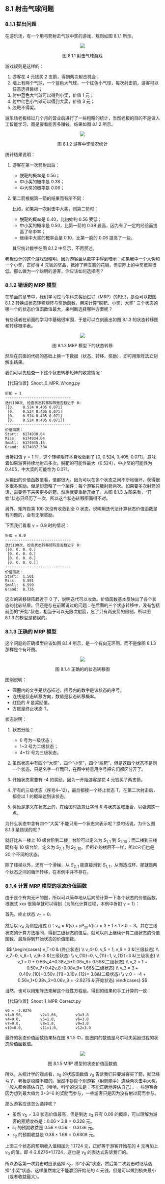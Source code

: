 
## 8.1 射击气球问题

### 8.1.1 提出问题

在游乐场，有一个用弓箭射击气球中奖的游戏，规则如图 8.1.1 所示。

<center>
<img src="./img/Shoot-Cover.png">

图 8.1.1 射击气球游戏
</center>

游戏规则是这样的：

1. 游客花 4 元钱买 2 支箭，得到两次射击机会；
2. 墙上有两个气球，一个蓝色大气球，一个红色小气球，每次射击前，游客可以任意选择目标；
3. 射中蓝色大气球可以得到小奖，价值 1 元；
4. 射中红色小气球可以得到大奖，价值 3 元；
5. 脱靶不得奖。

游乐场老板经过几个月的营业后进行了一些粗略的统计，当然老板的目的不是做人工智能学习，而是要看能否多赚钱。结果如图 8.1.2 所示。

<center>
<img src="./img/Shoot-Statistic.png">

图 8.1.2 游客中奖情况统计
</center>

统计结果说明：

1. 游客在第一次箭射出后：

    - 脱靶的概率是 0.56；
    - 中小奖的概率是 0.38；
    - 中大奖的概率是 0.06；

2. 第二箭根据第一箭的结果而有所不同：

    比如，如果第一次射击中大奖，则第二箭时：

    - 脱靶的概率是 0.40，比初始的 0.56 要低；
    - 中小奖的概率是 0.50，比第一箭的 0.38 要高，因为有了一定的经验而提高了命中率；
    - 继续中大奖的概率会是 0.10，比第一箭的 0.06 提高了一些。
    
    其它统计数字在图 8.1.2 中显示，不再赘述。

老板设计的这个游戏很精明，因为游客会从数字中得到暗示：如果我中一个大奖和一个小奖，正好得 4 元钱的奖品，抵掉了两支箭的花销。但实际上的中奖概率很低。那么做为一个聪明的游客，你应该如何选择呢？

### 8.1.2 错误的 MRP 模型

在前面的章节中，我们学习过马尔科夫奖励过程（MRP）的知识，是否可以把图 8.1.2 转换成状态转移矩阵与奖励函数，用来计算“脱靶、小奖、大奖” 三个状态的哪一个的状态价值函数值最大，来判断选择哪种方案呢？

有些读者在前面的学习中基础很牢固，于是可以立刻画出如图 8.1.3 的状态转移图和转移概率表。

<center>
<img src="./img/Shoot-WrongTrans.png">

图 8.1.3 MRP 模型下的状态转移
</center>

然后在前面的代码的基础上换一下数据（状态、转移、奖励），即可用矩阵法立刻解出结果。

我们可以先检查一下这个状态转移矩阵的收敛情况：

【代码位置】Shoot_0_MPR_Wrong.py

```
折扣 = 1
------------------------------
迭代100次, 检查状态转移矩阵是否趋近于 0:
[[0.    0.524 0.405 0.071]
 [0.    0.524 0.405 0.071]
 [0.    0.524 0.405 0.071]
 [0.    0.524 0.405 0.071]]
------------------------------
价值函数：
Start:  6174930.04
Miss:   6174934.04
Small:  6174935.15
Grand:  6174937.304
```

当折扣值 $\gamma=1$ 时，这个转移矩阵本身收敛到了 [0, 0.524, 0.405, 0.071]，意味着如果游客持续地射击多次，脱靶的可能性最大（0.524），中小奖的可能性为 0.405，中大奖的可能性为 0.071。

从输出的价值函数值看，值都很大。因为可以在多个状态之间不断地循环，获得很多很多奖励。但是却忽略了一个条件：每个游客只能射箭两次。如果要多次射箭的话，需要停下来买更多的箭，然后就要重新开始了。从图 8.1.3 左图来看，“开始”状态只经历了一次，所以这个状态转移图画得不对。

另外，矩阵自乘 100 次没有收敛到全 0 状态，说明用迭代法计算状态价值函数是有问题的，会有无限奖励。

下面我们看看 $\gamma=0.9$ 时的情况：

```
折扣 = 0.9
------------------------------
迭代100次, 检查状态转移矩阵是否趋近于 0:
[[0. 0. 0. 0.]
 [0. 0. 0. 0.]
 [0. 0. 0. 0.]
 [0. 0. 0. 0.]]
------------------------------
价值函数：
Start:  1.501
Miss:   5.501
Small:  6.599
Grand:  8.736
```

这次的转移矩阵趋近于 0 了，说明迭代可以收敛。价值函数基本反映出了各个状态的比较结果。但还是存在前面说过的问题：在后面的三个状态转移中，没有包括前面的“开始”状态，相当于可以无限次射箭，忘了只有两支箭的限制。所以图 8.1.3 的模型是错误的。

### 8.1.3 正确的 MRP 模型

这个问题的正确模型应该如图 8.1.4 所示，是一个有向无环图，而不是像图 8.1.3 那样是个有环图。

<center>
<img src="./img/MRP-Wrong.png">

图 8.1.4 正确的的状态转移图
</center>

图例说明：

- 圆圈内的文字是状态描述，括号内的数字是该状态的序号。
- 连线是状态转移方向，数值是状态转移概率。
- 红色的 $R$ 是奖励值。
- 方框是终止状态 T。

状态说明：

1. 状态分级：
    - 0 号为一级状态；
    - 1~3 号为二级状态；
    - 4~12 号为三级状态。

1. 虽然状态中有四个“大奖”，四个“小奖”，四个“脱靶”，但是这四个状态不是同一个状态，只是名字一样而已，在图中特意用序号把它们都区分开了。
2. 开始状态需要有 -4 的奖励，因为一开始游客是花 4 元钱买了两支箭。
3. 所有的三级状态（序号4~12），最后都接一个终止状态 T，在第二次射击后，都会以 1 的概率达到该状态。
4. 奖励是定义在状态上的，在绘图时故意让字母 $R$ 与状态区域重合，以强调这一点。

为什么状态中含有四个“大奖”不能只用一个状态来表示呢？换句话说，为什么图 8.1.3 是错误的呢？

就好比从一楼上 10 级台阶到二楼，台阶可以定义为 $S_{1,1}$ 到 $S_{1,10}$；而二楼到三楼同样有 10 级台阶，定义为 $S_{2,1}$ 到 $S_{2,10}$。但所处的楼层不一样，所以它们也是 20 个不同的状态。

除了楼梯以外，还有一个滑梯，从 $S_{2,1}$ 能直接滑到 $S_{1,1}$，从而造成环，那就是两个状态之间的循环转移，在本例中并不存在。

### 8.1.4 计算 MRP 模型的状态价值函数

由于是个有向无环的图，所以可以简单地从后向前计算一下各个状态的价值函数。根据式 xxx 很简单就可以得到（为简化计算过程，本例中折扣 $\gamma=1$）：

首先，终止状态 $v_T = 0$。

然后以 $v_4$ 为例应用式 ()：$v_4 =R(s)+ \gamma P_{ss'}V(s')= 3+1\times1\times0=3$。其它三级状态的计算方法相同，得到三级状态的值后，就可以向上继续计算二级状态的价值函数，最后得到开始状态的价值函数。

$$
\begin{cases}
v_T=0 & (终止状态)
\\
v_4=0, v_5 = 1, v_6 = 3 &(三级状态)
\\
v_7=0, v_8=1, v_9=3 &(三级状态)
\\
v_{10}=0, v_{11}=1, v_{12}=3 &(三级状态)
\\
v_1 = 0 + 0.56v_4+0.38v_5+0.06v_6= 0.56&(二级状态)
\\
v_2 = 1 + 0.50v_7+0.42v_8+0.08v_9= 1.66&(二级状态)
\\
v_3 = 3 + 0.40v_{10}+0.50v_{11}+0.10v_{12}= 3.8&(二级状态)
\\
v_0 = -4 + 0.56v_1+0.38v_2+0.06v_3 = -2.8276 &(开始状态)
\end{cases}
$$

当然，也可以用矩阵法来解这个线性方程组，得到的结果和手工计算的一致：

【代码位置】Shoot_1_MPR_Correct.py
```
v0 = -2.8276
v1=0.56,        v2=1.66,        v3=3.8
v4=0.0,         v5=1.0,         v6=3.0
v7=0.0,         v8=1.0,         v9=3.0
v10=0.0,        v11=1.0,        v12=3.0
```

最终的状态价值函数结果标在图 8.1.5 中，圆圈内的数值是马尔可夫奖励过程的状态价值函数值。

<center>
<img src="./img/shoot-5.png">

图 8.1.5 MRP 模型的状态价值函数值
</center>

所以，从统计学的观点看，$s_0$ 的状态函数值 $v_0$ 告诉我们只要游客买了箭，就已经亏了，老板是稳赚不赔的。当然不排除个别游客（射箭能手）连续两次击中大奖。一般人都会高估自己（哈哈，科学的说法是：不能正确地评估自己），一些游客会因为想到最大值为 3+3=6 的奖励而参与，一些游客只是因为没有射过箭而参与。

那么游客应该怎么选择呢？

- 虽然 $v_{3}=3.8$ 状态价值最高，但是到达 $s_3$ 只有 0.06 的概率，可以理解为游客的预期收益是：$0.06 \times 3.8 = 0.228$ 元。
- $s_1$ 的预期收益是 $0.56 \times 0.56 = 0.3136$ 元。
- $s_2$ 的预期收益是 $0.38 \times 1.66 = 0.6308$ 元。

上面三个状态的预期收入值相加为 1.1724 元，正好等于游客开始花的 4 元再加上 $v_0$ 的值，即 4-2.8276=1.1724，这也是 $v_0$ 的表达式告诉我们的。


所以游客第一次射击时应该选择 $s_2$，即“小奖”状态，然后第二次射击时继续选择“小奖”状态。这样虽然肯定不能赢回开始花的 4 元钱，但是可以做到损失最小（或者收益最大）。
